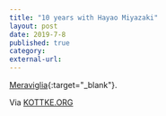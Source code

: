 ```yaml
---
title: "10 years with Hayao Miyazaki"
layout: post
date: 2019-7-8
published: true
category: 
external-url:
---
```


[Meraviglia](https://www3.nhk.or.jp/nhkworld/en/ondemand/program/video/10yearshayaomiyazaki/?type=tvEpisode&){:target="_blank"}.

Via [KOTTKE.ORG](https://kottke.org/19/07/10-years-with-hayao-miyazaki)
